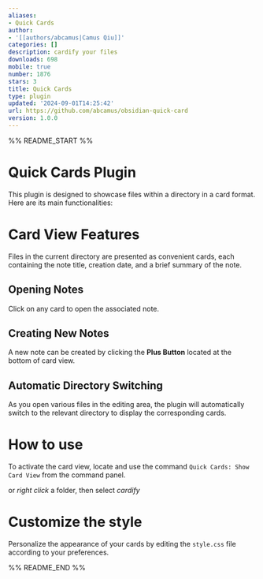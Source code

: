 ```yaml
---
aliases:
- Quick Cards
author:
- '[[authors/abcamus|Camus Qiu]]'
categories: []
description: cardify your files
downloads: 698
mobile: true
number: 1876
stars: 3
title: Quick Cards
type: plugin
updated: '2024-09-01T14:25:42'
url: https://github.com/abcamus/obsidian-quick-card
version: 1.0.0
---
```


%% README_START %%

# Quick Cards Plugin
This plugin is designed to showcase files within a directory in a card format. Here are its main functionalities:

# Card View Features
Files in the current directory are presented as convenient cards, each containing the note title, creation date, and a brief summary of the note.

## Opening Notes
Click on any card to open the associated note.

## Creating New Notes
A new note can be created by clicking the **Plus Button** located at the bottom of card view.

## Automatic Directory Switching
As you open various files in the editing area, the plugin will automatically switch to the relevant directory to display the corresponding cards.

# How to use
To activate the card view, locate and use the command `Quick Cards: Show Card View` from the command panel.

or *right click* a folder, then select *cardify*

# Customize the style
Personalize the appearance of your cards by editing the `style.css` file according to your preferences.

%% README_END %%